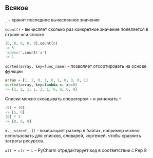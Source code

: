 ## Всякое

`_` - хранит последнее вычесленное значение

`count()` - вычисляет сколько раз конкретное значение появляется в строке или списке
```python
[0, 0, 0, 0, 0].count(0)
-> 5
'хранит'.count('а')
-> 1
```
`sorted(array, key=func_name)` - позволяет отсортировать на основе функции
```python
array = [1, 2, 0, 1, 0, 1, 0, 3, 0, 1]
sorted(array, key=lambda x: x==0)
-> [1, 2, 1, 1, 3, 1, 0, 0, 0, 0]
```
Списки можно складывать оператором `+` и умножать `*`
```python
[5] + [0]
-> [5, 0]
[0] * 3
-> [0, 0, 0]
```
`x.__sizeof__()` - возвращает размер в байтах, например можно использовать для 
списков, словарей, кортежей, чтобы сравнить затраты ресурсов.

`alt + ctr + L` - PyCharm отредактирует код в соответствии с Pep 8